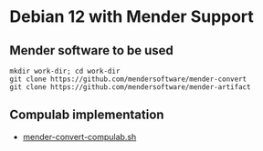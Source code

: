 # Debian 12 with Mender Support

##  Mender software to be used
```
mkdir work-dir; cd work-dir
git clone https://github.com/mendersoftware/mender-convert
git clone https://github.com/mendersoftware/mender-artifact
```

##  Compulab implementation
* [mender-convert-compulab.sh](https://github.com/compulab-yokneam/Documentation/blob/master/mender/mender-convert-compulab.sh)
